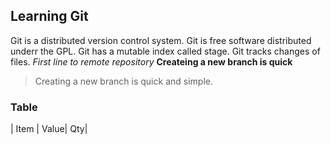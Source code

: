 ## Learning Git
Git is a distributed version control system.
Git is free software distributed underr the GPL.
Git has a mutable index called stage.
Git tracks changes of files.
*First line to remote repository*
**Createing a new branch is quick**
> Creating a new branch is quick and simple.
### Table
| Item | Value| Qty|
